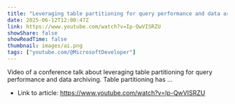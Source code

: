 ```yaml
---
title: "Leveraging table partitioning for query performance and data archiving | POSETTE 2025"
date: 2025-06-12T12:00:47Z
link: https://www.youtube.com/watch?v=Ip-QwVISRZU
showShare: false
showReadTime: false
thumbnail: images/ai.png
tags: ["youtube.com/@MicrosoftDeveloper"]
---
```

Video of a conference talk about leveraging table partitioning for query performance and data archiving. Table partitioning has ...

- Link to article: https://www.youtube.com/watch?v=Ip-QwVISRZU